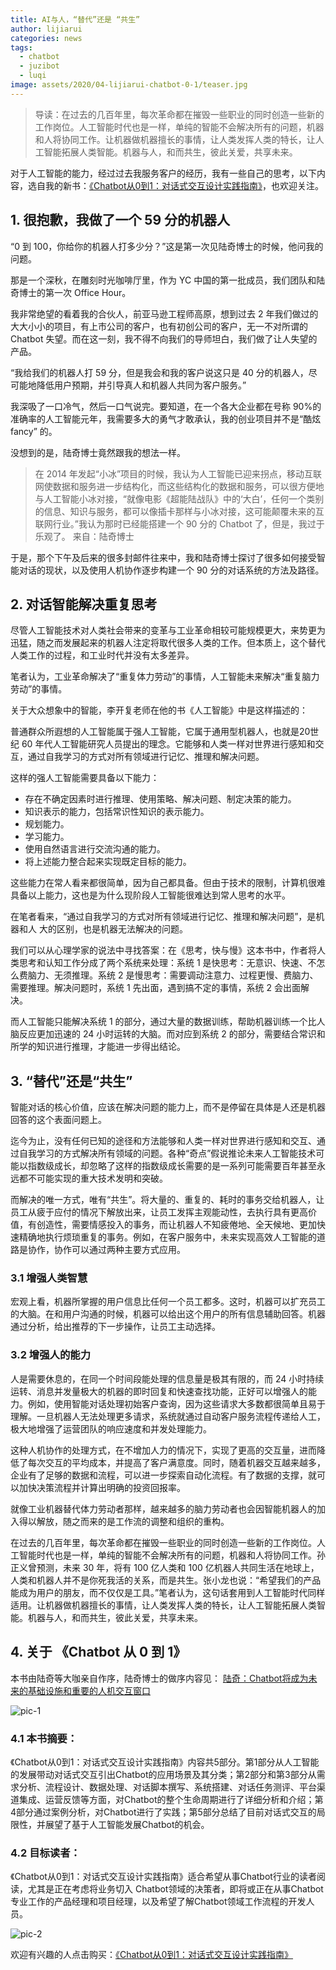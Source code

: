 ```yaml
---
title: AI与人，“替代”还是 “共生”
author: lijiarui
categories: news
tags:
  - chatbot
  - juzibot
  - luqi
image: assets/2020/04-lijiarui-chatbot-0-1/teaser.jpg
---
```

> 导读：在过去的几百年里，每次革命都在摧毁一些职业的同时创造一些新的工作岗位。人工智能时代也是一样，单纯的智能不会解决所有的问题，机器和人将协同工作。让机器做机器擅长的事情，让人类发挥人类的特长，让人工智能拓展人类智能。机器与人，和而共生，彼此关爱，共享未来。

对于人工智能的能力，经过过去我服务客户的经历，我有一些自己的思考，以下内容，选自我的新书：[《Chatbot从0到1：对话式交互设计实践指南》](https://item.jd.com/12630213.html)，也欢迎关注。

## 1. 很抱歉，我做了一个 59 分的机器人

“0 到 100，你给你的机器人打多少分？”这是第一次见陆奇博士的时候，他问我的问题。

那是一个深秋，在雕刻时光咖啡厅里，作为 YC 中国的第一批成员，我们团队和陆奇博士的第一次 Office Hour。

我非常绝望的看着我的合伙人，前亚马逊工程师高原，想到过去 2 年我们做过的大大小小的项目，有上市公司的客户，也有初创公司的客户，无一不对所谓的 Chatbot 失望。而在这一刻，我不得不向我们的导师坦白，我们做了让人失望的产品。

“我给我们的机器人打 59 分，但是我会和我的客户说这只是 40 分的机器人，尽可能地降低用户预期，并引导真人和机器人共同为客户服务。”

我深吸了一口冷气，然后一口气说完。要知道，在一个各大企业都在号称 90%的准确率的人工智能元年，我需要多大的勇气才敢承认，我的创业项目并不是“酷炫 fancy” 的。

没想到的是，陆奇博士竟然跟我的想法一样。

> 在 2014 年发起“小冰”项目的时候，我认为人工智能已迎来拐点，移动互联网使数据和服务进一步结构化，而这些结构化的数据和服务，可以很方便地与人工智能小冰对接，“就像电影《超能陆战队》中的‘大白’，任何一个类别的信息、知识与服务，都可以像插卡那样与小冰对接，这可能颠覆未来的互联网行业。”我认为那时已经能搭建一个 90 分的 Chatbot 了，但是，我过于乐观了。
> 来自：陆奇博士

于是，那个下午及后来的很多封邮件往来中，我和陆奇博士探讨了很多如何接受智能对话的现状，以及使用人机协作逐步构建一个 90 分的对话系统的方法及路径。

## 2. 对话智能解决重复思考

尽管人工智能技术对人类社会带来的变革与工业革命相较可能规模更大，来势更为迅猛，随之而发展起来的机器人注定将取代很多人类的工作。但本质上，这个替代人类工作的过程，和工业时代并没有太多差异。

笔者认为，工业革命解决了“重复体力劳动”的事情，人工智能未来解决“重复脑力劳动”的事情。

关于大众想象中的智能，李开复老师在他的书《人工智能》中是这样描述的：

普通群众所遐想的人工智能属于强人工智能，它属于通用型机器人，也就是20世纪 60 年代人工智能研究人员提出的理念。它能够和人类一样对世界进行感知和交互，通过自我学习的方式对所有领域进行记忆、推理和解决问题。

这样的强人工智能需要具备以下能力：

- 存在不确定因素时进行推理、使用策略、解决问题、制定决策的能力。
- 知识表示的能力，包括常识性知识的表示能力。
- 规划能力。
- 学习能力。
- 使用自然语言进行交流沟通的能力。
- 将上述能力整合起来实现既定目标的能力。

这些能力在常人看来都很简单，因为自己都具备。但由于技术的限制，计算机很难具备以上能力，这也是为什么现阶段人工智能很难达到常人思考的水平。

在笔者看来，“通过自我学习的方式对所有领域进行记忆、推理和解决问题”，是机器和人 大的区别，也是机器无法解决的问题。

我们可以从心理学家的说法中寻找答案：在《思考，快与慢》这本书中，作者将人类思考和认知工作分成了两个系统来处理：系统 1 是快思考：无意识、快速、不怎么费脑力、无须推理。系统 2 是慢思考：需要调动注意力、过程更慢、费脑力、需要推理。解决问题时，系统 1 先出面，遇到搞不定的事情，系统 2 会出面解决。

而人工智能只能解决系统 1 的部分，通过大量的数据训练，帮助机器训练一个比人脑反应更加迅速的 24 小时运转的大脑。而对应到系统 2 的部分，需要结合常识和所学的知识进行推理，才能进一步得出结论。

## 3. “替代”还是“共生”

智能对话的核心价值，应该在解决问题的能力上，而不是停留在具体是人还是机器回答的这个表面问题上。

迄今为止，没有任何已知的途径和方法能够和人类一样对世界进行感知和交互、通过自我学习的方式解决所有领域的问题。各种“奇点”假说推论未来人工智能技术可能以指数级成长，却忽略了这样的指数级成长需要的是一系列可能需要百年甚至永远都不可能实现的重大技术发明和突破。

而解决的唯一方式，唯有“共生”。将大量的、重复的、耗时的事务交给机器人，让员工从疲于应付的情况下解放出来，让员工发挥主观能动性，去执行具有更高价值，有创造性，需要情感投入的事务，而让机器人不知疲倦地、全天候地、更加快速精确地执行烦琐重复的事务。例如，在客户服务中，未来实现高效人工智能的道路是协作，协作可以通过两种主要方式应用。

### 3.1 增强人类智慧

宏观上看，机器所掌握的用户信息比任何一个员工都多。这时，机器可以扩充员工的大脑。在和用户沟通的时候，机器可以给出这个用户的所有信息辅助回答。机器通过分析，给出推荐的下一步操作，让员工主动选择。

### 3.2 增强人的能力

人是需要休息的，在同一个时间段能处理的信息量是极其有限的，而 24 小时持续运转、消息并发量极大的机器的即时回复和快速查找功能，正好可以增强人的能力。例如，使用智能对话处理初始客户查询，因为这些请求大多数都很简单且易于理解。一旦机器人无法处理更多请求，系统就通过自动客户服务流程传递给人工，极大地增强了运营团队的响应速度和并发处理能力。

这种人机协作的处理方式，在不增加人力的情况下，实现了更高的交互量，进而降低了每次交互的平均成本，并提高了客户满意度。同时，随着机器交互越来越多，企业有了足够的数据和流程，可以进一步探索自动化流程。有了数据的支撑，就可以加快决策流程并计算出明确的投资回报率。

就像工业机器替代体力劳动者那样，越来越多的脑力劳动者也会因智能机器人的加入得以解放，随之而来的是工作流的调整和组织的重构。

在过去的几百年里，每次革命都在摧毁一些职业的同时创造一些新的工作岗位。人工智能时代也是一样，单纯的智能不会解决所有的问题，机器和人将协同工作。孙正义曾预测，未来 30 年，将有 100 亿人类和 100 亿机器人共同生活在地球上，人类和机器人并不是你死我活的关系，而是共生。张小龙也说：“希望我们的产品能成为用户的朋友，而不仅仅是工具。”笔者认为，这句话套用到人工智能时代同样适用。让机器做机器擅长的事情，让人类发挥人类的特长，让人工智能拓展人类智能。机器与人，和而共生，彼此关爱，共享未来。

## 4. 关于 《Chatbot 从 0 到 1》

本书由陆奇等大咖亲自作序，陆奇博士的做序内容见： [陆奇：Chatbot将成为未来的基础设施和重要的人机交互窗口](https://pre-angel.com/juzibot-chatbot-0-1/)

![pic-1](/assets/2020/04-lijiarui-chatbot-0-1/buy-book.png)

### 4.1 本书摘要：

《Chatbot从0到1：对话式交互设计实践指南》内容共5部分。第1部分从人工智能的发展带动对话式交互引出Chatbot的应用场景及其分类；第2部分和第3部分从需求分析、流程设计、数据处理、对话脚本撰写、系统搭建、对话任务测评、平台渠道集成、运营反馈等方面，对Chatbot的整个生命周期进行了详细分析和介绍；第4部分通过案例分析，对Chatbot进行了实践；第5部分总结了目前对话式交互的局限性，并展望了基于人工智能发展Chatbot的机会。

### 4.2 目标读者：

《Chatbot从0到1：对话式交互设计实践指南》适合希望从事Chatbot行业的读者阅读，尤其是正在考虑将业务切入 Chatbot领域的决策者，即将或正在从事Chatbot专业工作的产品经理和项目经理，以及希望了解Chatbot领域工作流程的开发人员。

![pic-2](/assets/2020/04-lijiarui-chatbot-0-1/chatbot-0-1.jpg)

欢迎有兴趣的人点击购买：[《Chatbot从0到1：对话式交互设计实践指南》](https://item.jd.com/12630213.html)
